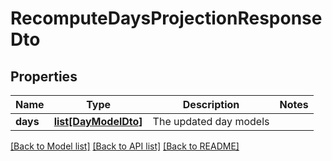 # RecomputeDaysProjectionResponseDto

## Properties
Name | Type | Description | Notes
------------ | ------------- | ------------- | -------------
**days** | [**list[DayModelDto]**](DayModelDto.md) | The updated day models | 

[[Back to Model list]](../README.md#documentation-for-models) [[Back to API list]](../README.md#documentation-for-api-endpoints) [[Back to README]](../README.md)


